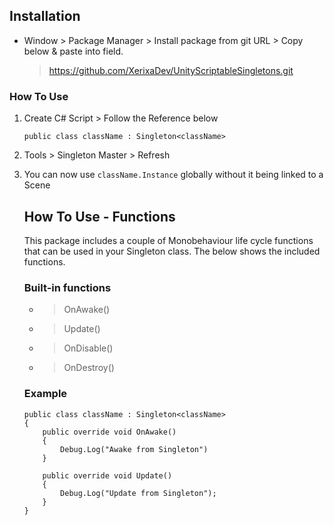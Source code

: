 ## Installation
- Window > Package Manager > Install package from git URL > Copy below & paste into field.
    > https://github.com/XerixaDev/UnityScriptableSingletons.git

### How To Use
1. Create C# Script > Follow the Reference below

    `public class className : Singleton<className>`

2. Tools > Singleton Master > Refresh
3. You can now use `className.Instance` globally without it being linked to a Scene

    ## How To Use - Functions
    This package includes a couple of Monobehaviour life cycle functions that can be used in your Singleton class. The below shows the included functions.
    ### Built-in functions
    - > OnAwake()
    - > Update()
    - > OnDisable()
    - > OnDestroy()
    ### Example
    ```
    public class className : Singleton<className>
    {
        public override void OnAwake()
        {
            Debug.Log("Awake from Singleton")
        }

        public override void Update()
        {
            Debug.Log("Update from Singleton");
        }
    }
    ```

